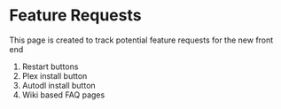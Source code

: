 # Feature Requests

This page is created to track potential feature requests for the new front end

1. Restart buttons
2. Plex install button
3. Autodl install button
4. Wiki based FAQ pages
